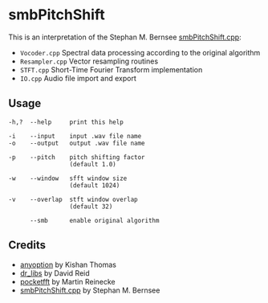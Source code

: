 # smbPitchShift

This is an interpretation of the Stephan M. Bernsee [smbPitchShift.cpp](https://blogs.zynaptiq.com/bernsee/download):

* `Vocoder.cpp` Spectral data processing according to the original algorithm
* `Resampler.cpp` Vector resampling routines
* `STFT.cpp` Short-Time Fourier Transform implementation
* `IO.cpp` Audio file import and export

## Usage

```
-h,?  --help     print this help

-i    --input    input .wav file name
-o    --output   output .wav file name

-p    --pitch    pitch shifting factor
                 (default 1.0)

-w    --window   sfft window size
                 (default 1024)

-v    --overlap  stft window overlap
                 (default 32)

      --smb      enable original algorithm
```

## Credits

* [anyoption](https://github.com/hackorama/AnyOption) by Kishan Thomas
* [dr_libs](https://github.com/mackron/dr_libs) by David Reid
* [pocketfft](https://gitlab.mpcdf.mpg.de/mtr/pocketfft) by Martin Reinecke
* [smbPitchShift.cpp](http://blogs.zynaptiq.com/bernsee/download) by Stephan M. Bernsee
